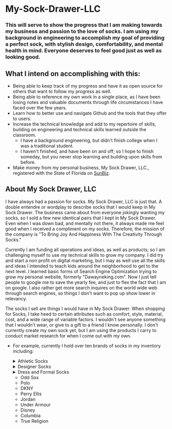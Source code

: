 # My-Sock-Drawer-LLC
### This will serve to show the progress that I am making towards my business and passion to the love of socks. I am using my background in engineering to accomplish my goal of providing a perfect sock, with stylish design, comfortability, and mental health in mind. Everyone deserves to feel good just as well as looking good. 
## What I intend on accomplishing with this:
- Being able to keep track of my progress and have it as open source for others that want to follow my progress as well.  
- Being able to reference my own work in a single place, as I have been losing notes and valuable documents through life circumstances I have faced over the few years.  
- Learn how to better use and navigate Github and the tools that they offer to users.  
- Increase the technical knowledge and add to my repertoire of skills, building on engineering and technical skills learned outside the classroom.  
  - I have a background engineering, but didn't finish college when I was a traditional student.
  - I haven't finished, and have been on and off; so I hope to finish someday, but you never stop learning and building upon skills from before.  
- Make money from my personal business, My Sock Drawer, LLC., registered with the State of Florida on [SunBiz]([url](https://search.sunbiz.org/Inquiry/corporationsearch/SearchResultDetail?inquirytype=EntityName&directionType=Initial&searchNameOrder=MYSOCKDRAWER%20L250000561400&aggregateId=flal-l25000056140-7a7278b1-c21f-431c-a028-19297c4df8aa&searchTerm=MYSOCKBROKER.COM%20LLC&listNameOrder=MYSOCKBROKERCOM%20L180000918470)).

## About My Sock Drawer, LLC
I have always had a passion for socks. My Sock Drawer, LLC is just that. A double entendre or wordplay to describe socks that I would keep in My Sock Drawer. The business came about from everyone jokingly wanting my socks, so I sold a few new identical pairs that I kept in My Sock Drawer. Even when I was down bad, and mentally not there, it always made me feel good when I received a compliment on my socks. Therefore, the mission of the company is "To Bring Joy And Happiness With The Creativity Through Socks."  

Currently I am funding all operations and ideas, as well as products; so I am challenging myself to use my technical skills to grow my company. I did try and start a non profit on digital marketing, but I may as well use all the skills and ideas I intended to teach kids around the neighborhood to get to the next level. I learned basic forms of Search Engine Optimization trying to grow my personal website, formerly "Dawayneking.com". Now I just tell people to google me to save the yearly fee, and just to flex the fact that I am on google. I also rather get more search inquires on the world wide web through search engines, so things I don't want to pop up show lower in relevancy. 

The socks I sell are things I would have in My Sock Drawer. When shopping for Socks, I take heed to certain attributes such as comfort, style, material, cost, and a wide range of variable factors. I wouldn't see anyone something that I wouldn't wear, or give to a gift to a friend I know personally. I don't currently create my own sock yet, but I am using the products I carry to conduct market research for when I come out with my own. 
  - For example, currently I hold over ten brands of socks in my inventory including:
    <Details>
      <Summary>Athletic Socks</Summary>
    - Stance  
    - Nike  
    - Adidas  
    </Details>
    <Details>
      <Summary>Designer Socks</Summary>
    </Details>
    <Details>      
      <Summary>Dress and Formal Socks</Summary>
    </Details>

    - Odd Sox
    - Polo
    - DKNY
    - Perry Ellis
    - Jordan
    - Under Armour
    - Disney
    - Columbia
    - True Religion
